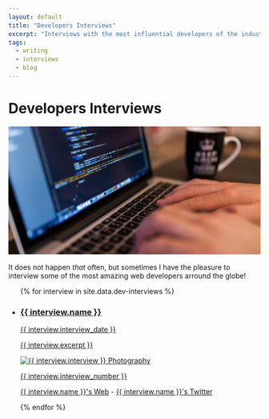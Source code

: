 ```yaml
---
layout: default
title: "Developers Interviews"
excerpt: "Interviews with the most influential developers of the industry and people think interesting to follow because of their work."
tags:
  - writing
  - interviews
  - blog
---
```


# Developers Interviews

<img src="/images/developers-interviews.jpg" alt="Photography by Luis Llerena" />

It does not happen *that* often, but sometimes I have the pleasure to interview some of the most amazing web developers arround the globe!

<ul class="events  list">
{% for interview in site.data.dev-interviews %}
  <li class="event  list__item">
    <a href="/developers-interviews/{{ interview.interview_url }}">
      <h3 class="home-section__h3">{{ interview.name }}</h3>
      <time class="home-section__date" datetime="{{ interview.date | date: "%Y-%m-%d" }}">{{ interview.interview_date }}</time>
      <p>{{ interview.excerpt }}</p>
      <img class="portrait--small" src="{{ interview.image_url }}" alt="{{ interview.interview }} Photography"/>
      <p>{{ interview.interview_number }}</p>
    </a>
    <p>
      <a href="{{ interview.interview_web }}" target="_blank">{{ interview.name }}'s Web</a> - <a href="{{ interview.interview_twitter }}" target="_blank">{{ interview.name }}'s Twitter</a>
    </p>
  </li>
{% endfor %}
</ul>
